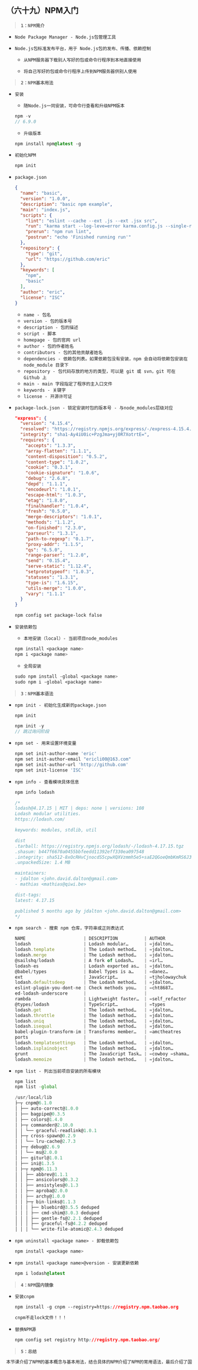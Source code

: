 ##  （六十九）NPM入门

> **`1：NPM简介`**
- `Node Package Manager - Node.js包管理工具`

- `Node.js包标准发布平台，用于 Node.js包的发布、传播、依赖控制`

  - `从NPM服务器下载别人写好的包或命令行程序到本地直接使用`

  - `将自己写好的包或命令行程序上传到NPM服务器供别人使用`

> **`2：NPM基本用法`**
- `安装`
  - `随Node.js一同安装，可命令行查看和升级NPM版本`
  ```javascript
  npm -v
  // 6.9.0
  ```
  - `升级版本`
  ```css
  npm install npm@latest -g
  ```
- `初始化NPM`
  ```css
  npm init
  ```
- `package.json`
  ```json
  {
    "name": "basic",
    "version": "1.0.0",
    "description": "basic npm example",
    "main": "index.js",
    "scripts": {
      "lint": "eslint --cache --ext .js --ext .jsx src",
      "run": "karma start --log-leve=error karma.config.js --single-run=true",
      "prerun": "npm run lint",
      "postrun": "echo 'Finished running run'"
    },
    "repository": {
      "type": "git",
      "url": "https://github.com/eric"
    },
    "keywords": [
      "npm",
      "basic"
    ],
    "author": "eric",
    "license": "ISC"
  }
  ```
    - `name - 包名`
    - `version - 包的版本号`
    - `description - 包的描述`
    - `script - 脚本`
    - `homepage - 包的官网 url `
    - `author - 包的作者姓名`
    - `contributors - 包的其他贡献者姓名`
    - `dependencies - 依赖包列表。如果依赖包没有安装，npm 会自动将依赖包安装在 node_module 目录下`
    - `repository - 包代码存放的地方的类型，可以是 git 或 svn，git 可在 Github 上`
    - `main - main 字段指定了程序的主入口文件`
    - `keywords - 关键字`
    - `license - 开源许可证`

- `package-lock.json - 锁定安装时包的版本号 - 与node_modules层级对应`
  ```json
  "express": {
    "version": "4.15.4",
    "resolved": "https://registry.npmjs.org/express/-/express-4.15.4.tgz",
    "integrity": "sha1-Ay4iU0ic+PzgJma+yj0R7XotrtE=",
    "requires": {
      "accepts": "1.3.3",
      "array-flatten": "1.1.1",
      "content-disposition": "0.5.2",
      "content-type": "1.0.2",
      "cookie": "0.3.1",
      "cookie-signature": "1.0.6",
      "debug": "2.6.8",
      "depd": "1.1.1",
      "encodeurl": "1.0.1",
      "escape-html": "1.0.3",
      "etag": "1.8.0",
      "finalhandler": "1.0.4",
      "fresh": "0.5.0",
      "merge-descriptors": "1.0.1",
      "methods": "1.1.2",
      "on-finished": "2.3.0",
      "parseurl": "1.3.1",
      "path-to-regexp": "0.1.7",
      "proxy-addr": "1.1.5",
      "qs": "6.5.0",
      "range-parser": "1.2.0",
      "send": "0.15.4",
      "serve-static": "1.12.4",
      "setprototypeof": "1.0.3",
      "statuses": "1.3.1",
      "type-is": "1.6.15",
      "utils-merge": "1.0.0",
      "vary": "1.1.1"
    }
  }
  ```

  ```css
  npm config set package-lock false
  ```
- `安装依赖包`
  -  `本地安装（local）- 当前项目node_modules`
  ```css
  npm install <package name>
  npm i <package name>
  ```
  - `全局安装`
  ```css
  sudo npm install -global <package name>
  sudo npm i -global <package name>
  ```
> **`3：NPM基本语法`**
- `npm init - 初始化生成新的package.json`
  ```javascript
  npm init

  npm init -y
  // 跳过询问阶段
  ```
- `npm set - 用来设置环境变量`
  ```bash
  npm set init-author-name 'eric'
  npm set init-author-email "ericli00@163.com"
  npm set init-author-url 'http://github.com'
  npm set init-license 'ISC'
  ```
- `npm info - 查看模块具体信息`
  ```javascript
  npm info lodash

  /*
  lodash@4.17.15 | MIT | deps: none | versions: 108
  Lodash modular utilities.
  https://lodash.com/

  keywords: modules, stdlib, util

  dist
  .tarball: https://registry.npmjs.org/lodash/-/lodash-4.17.15.tgz
  .shasum: b447f6670a0455bbfeedd11392eff330ea097548
  .integrity: sha512-8xOcRHvCjnocdS5cpwXQXVzmmh5e5+saE2QGoeQmbKmRS6J3VQppPOIt0MnmE+4xlZoumy0GPG0D0MVIQbNA1A==
  .unpackedSize: 1.4 MB

  maintainers:
  - jdalton <john.david.dalton@gmail.com>
  - mathias <mathias@qiwi.be>

  dist-tags:
  latest: 4.17.15  

  published 5 months ago by jdalton <john.david.dalton@gmail.com>
  */
  ```
- `npm search - 搜索 npm 仓库，字符串或正则表达式`
  ```javascript
  NAME                      | DESCRIPTION          | AUTHOR          | DATE       
  lodash                    | Lodash modular…      | =jdalton…       | 2019-07-19 
  lodash.template           | The Lodash method…   | =jdalton…       | 2019-07-10 
  lodash.merge              | The Lodash method…   | =jdalton…       | 2019-07-10 
  @sailshq/lodash           | A fork of Lodash…    | =irl…           | 2019-08-21 
  lodash-es                 | Lodash exported as…  | =jdalton…       | 2019-07-19 
  @babel/types              | Babel Types is a…    | =danez…         | 2019-11-22 
  ext                       | JavaScript…          | =tjholowaychuk  | 2019-11-29 
  lodash.defaultsdeep       | The Lodash method…   | =jdalton…       | 2019-07-10 
  eslint-plugin-you-dont-ne | Check methods you…   | =cht8687…       | 2019-10-21 
  ed-lodash-underscore      |                      |                 |            
  rambda                    | Lightweight faster…  | =self_refactor  | 2019-11-26 
  @types/lodash             | TypeScript…          | =types          | 2019-11-18 
  lodash.get                | The lodash method…   | =jdalton…       | 2016-08-13 
  lodash.throttle           | The lodash method…   | =jdalton…       | 2016-08-13 
  lodash.uniq               | The lodash method…   | =jdalton…       | 2016-08-13 
  lodash.isequal            | The Lodash method…   | =jdalton…       | 2017-01-10 
  babel-plugin-transform-im | Transforms member…   | =amctheatres    | 2019-07-01 
  ports                     |                      |                 |            
  lodash.templatesettings   | The Lodash method…   | =jdalton…       | 2019-07-10 
  lodash.isplainobject      | The lodash method…   | =jdalton…       | 2016-08-13 
  grunt                     | The JavaScript Task… | =cowboy =shama… | 2019-03-22 
  lodash.memoize            | The lodash method…   | =jdalton…       | 2016-08-13 
  ```
- `npm list - 列出当前项目安装的所有模块`
  ```javascript
  npm list
  npm list -global

  /usr/local/lib
  ├─┬ cnpm@6.1.0
  │ ├── auto-correct@1.0.0
  │ ├── bagpipe@0.3.5
  │ ├── colors@1.4.0
  │ ├─┬ commander@2.10.0
  │ │ └── graceful-readlink@1.0.1
  │ ├─┬ cross-spawn@0.2.9
  │ │ └── lru-cache@2.7.3
  │ ├─┬ debug@2.6.9
  │ │ └── ms@2.0.0
  │ ├── giturl@1.0.1
  │ ├── ini@1.3.5
  │ ├─┬ npm@6.11.3
  │ │ ├── abbrev@1.1.1
  │ │ ├── ansicolors@0.3.2
  │ │ ├── ansistyles@0.1.3
  │ │ ├── aproba@2.0.0
  │ │ ├── archy@1.0.0
  │ │ ├─┬ bin-links@1.1.3
  │ │ │ ├── bluebird@3.5.5 deduped
  │ │ │ ├── cmd-shim@3.0.3 deduped
  │ │ │ ├── gentle-fs@2.2.1 deduped
  │ │ │ ├── graceful-fs@4.2.2 deduped
  │ │ │ └── write-file-atomic@2.4.3 deduped
  ```
- `npm uninstall <package name> - 卸载依赖包`
  ```css
  npm install <package name>
  ```

- `npm install <package name>@version - 安装更新依赖`
  ```css
  npm i lodash@latest
  ```
> **`4：NPM国内镜像`**
- `安装cnpm`
  ```css
  npm install -g cnpm --registry=https://registry.npm.taobao.org
  ```
  ```css
  cnpm不走lock文件！！！
  ```
- `替换NPM源`
  ```css
  npm config set registry http://registry.npm.taobao.org/
  ```
> **`5：总结`**
```css
本节课介绍了NPM的基本概念与基本用法，结合具体的NPM介绍了NPM的常用语法，最后介绍了国内淘宝NPM镜像的使用方法
```